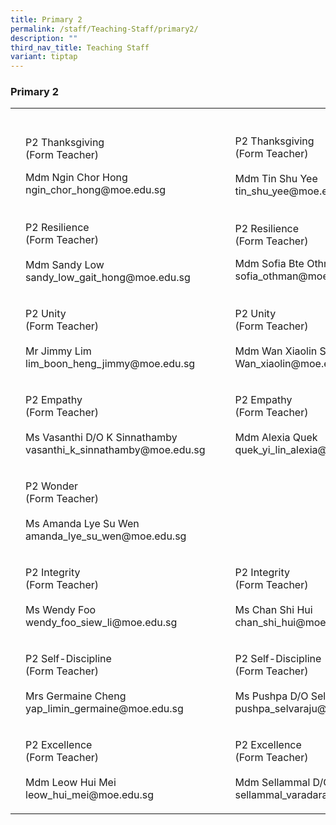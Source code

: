 ```yaml
---
title: Primary 2
permalink: /staff/Teaching-Staff/primary2/
description: ""
third_nav_title: Teaching Staff
variant: tiptap
---
```

<h3>Primary 2</h3>
<table style="minWidth: 125px">
<colgroup>
<col>
<col>
<col>
<col>
<col>
</colgroup>
<tbody>
<tr>
<th rowspan="1" colspan="1">
<p></p>
</th>
<th rowspan="1" colspan="1">
<p></p>
</th>
<th rowspan="1" colspan="1">
<p></p>
</th>
<th rowspan="1" colspan="1">
<p></p>
</th>
<th rowspan="1" colspan="1">
<p></p>
</th>
</tr>
<tr>
<td rowspan="1" colspan="1">
<p></p>
</td>
<td rowspan="1" colspan="1">
<p>P2 Thanksgiving
<br>(Form Teacher)</p>
<p>Mdm Ngin Chor Hong ngin_chor_hong@moe.edu.sg</p>
</td>
<td rowspan="1" colspan="1">
<p></p>
</td>
<td rowspan="1" colspan="1">
<p></p>
</td>
<td rowspan="1" colspan="1">
<p>P2 Thanksgiving
<br>(Form Teacher)
<br>
<br>Mdm Tin Shu Yee tin_shu_yee@moe.edu.sg</p>
<p></p>
</td>
</tr>
<tr>
<td rowspan="1" colspan="1">
<p></p>
</td>
<td rowspan="1" colspan="1">
<p>P2 Resilience
<br>(Form Teacher)
<br>
<br>Mdm Sandy Low sandy_low_gait_hong@moe.edu.sg</p>
</td>
<td rowspan="1" colspan="1">
<p></p>
</td>
<td rowspan="1" colspan="1">
<p></p>
</td>
<td rowspan="1" colspan="1">
<p>P2 Resilience
<br>(Form Teacher)</p>
<p></p>
<p></p>
<p>Mdm Sofia Bte Othman sofia_othman@moe.edu.sg</p>
<p></p>
</td>
</tr>
<tr>
<td rowspan="1" colspan="1">
<p></p>
</td>
<td rowspan="1" colspan="1">
<p>P2 Unity
<br>(Form Teacher)
<br>
<br>Mr Jimmy Lim lim_boon_heng_jimmy@moe.edu.sg</p>
<p></p>
</td>
<td rowspan="1" colspan="1">
<p></p>
</td>
<td rowspan="1" colspan="1">
<p></p>
</td>
<td rowspan="1" colspan="1">
<p>P2 Unity
<br>(Form Teacher)
<br>
<br>Mdm Wan Xiaolin Sophie
<br>Wan_xiaolin@moe.edu.sg</p>
</td>
</tr>
<tr>
<td rowspan="1" colspan="1">
<p></p>
</td>
<td rowspan="1" colspan="1">
<p>P2 Empathy
<br>(Form Teacher)
<br>
<br>Ms Vasanthi D/O K Sinnathamby vasanthi_k_sinnathamby@moe.edu.sg</p>
<p></p>
</td>
<td rowspan="1" colspan="1">
<p></p>
</td>
<td rowspan="1" colspan="1">
<p></p>
</td>
<td rowspan="1" colspan="1">
<p>P2 Empathy
<br>(Form Teacher)
<br>
<br>Mdm Alexia Quek quek_yi_lin_alexia@moe.edu.sg</p>
<p></p>
</td>
</tr>
<tr>
<td rowspan="1" colspan="1">
<p></p>
</td>
<td rowspan="1" colspan="1">
<p>P2 Wonder
<br>(Form Teacher)
<br>
<br>Ms Amanda Lye Su Wen amanda_lye_su_wen@moe.edu.sg</p>
<p></p>
</td>
<td rowspan="1" colspan="1">
<p></p>
</td>
<td rowspan="1" colspan="1">
<p></p>
</td>
<td rowspan="1" colspan="1">
<p></p>
</td>
</tr>
<tr>
<td rowspan="1" colspan="1">
<p></p>
</td>
<td rowspan="1" colspan="1">
<p>P2 Integrity
<br>(Form Teacher)
<br>
<br>Ms Wendy Foo wendy_foo_siew_li@moe.edu.sg</p>
<p></p>
</td>
<td rowspan="1" colspan="1">
<p></p>
</td>
<td rowspan="1" colspan="1">
<p></p>
</td>
<td rowspan="1" colspan="1">
<p>P2 Integrity
<br>(Form Teacher)
<br>
<br>Ms Chan Shi Hui
<br>chan_shi_hui@moe.edu.sg</p>
</td>
</tr>
<tr>
<td rowspan="1" colspan="1">
<p></p>
</td>
<td rowspan="1" colspan="1">
<p>P2 Self-Discipline
<br>(Form Teacher)
<br>
<br>Mrs Germaine Cheng yap_limin_germaine@moe.edu.sg</p>
<p></p>
</td>
<td rowspan="1" colspan="1">
<p></p>
</td>
<td rowspan="1" colspan="1">
<p></p>
</td>
<td rowspan="1" colspan="1">
<p>P2 Self-Discipline
<br>(Form Teacher)
<br>
<br>Ms Pushpa D/O Selvaraju pushpa_selvaraju@moe.edu.sg</p>
<p></p>
</td>
</tr>
<tr>
<td rowspan="1" colspan="1">
<p></p>
</td>
<td rowspan="1" colspan="1">
<p>P2 Excellence
<br>(Form Teacher)
<br>
<br>Mdm Leow Hui Mei leow_hui_mei@moe.edu.sg</p>
</td>
<td rowspan="1" colspan="1">
<p></p>
</td>
<td rowspan="1" colspan="1">
<p></p>
</td>
<td rowspan="1" colspan="1">
<p>P2 Excellence
<br>(Form Teacher)
<br>
<br>Mdm Sellammal D/O Varadarajalu
<br>sellammal_varadarajalu@moe.edu.sg</p>
</td>
</tr>
</tbody>
</table>
<p></p>